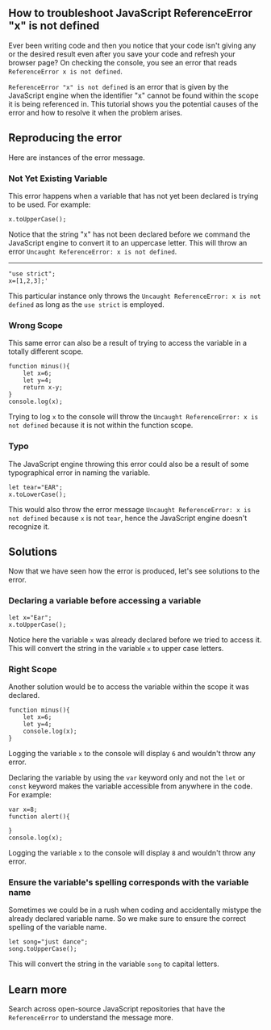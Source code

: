 ## How to troubleshoot JavaScript ReferenceError "x" is not defined

Ever been writing code and then you notice that your code isn't giving any or the desired result even after you save your code and refresh your browser page? On checking the console, you see an error that reads ` ReferenceError x is not defined `. 

` ReferenceError "x" is not defined ` is an error that is given by the JavaScript engine when the identifier "x" cannot be found within the scope it is being referenced in.
This tutorial shows you the potential causes of the error and how to resolve it when the problem arises. 

## Reproducing the error

Here are instances of the error message.

### Not Yet Existing Variable 

This error happens when a variable that has not yet been declared is trying to be used. For example:

```
x.toUpperCase();

``` 

Notice that the string "x" has not been declared before we command the JavaScript engine to convert it to an uppercase letter. This will throw an error ` Uncaught ReferenceError: x is not defined `.

<hr/>

```
"use strict";
x=[1,2,3];'

``` 
This particular instance only throws the ` Uncaught ReferenceError: x is not defined ` as long as the `use strict` is employed. 

### Wrong Scope

This same error can also be a result of trying to access the variable in a totally different scope.

```
function minus(){
    let x=6;
    let y=4;
    return x-y;
}
console.log(x);

``` 
Trying to log `x` to the console will throw the ` Uncaught ReferenceError: x is not defined ` because it is not within the function scope.

### Typo

The JavaScript engine throwing this error could also be a result of some typographical error in naming the variable.

```
let tear="EAR";
x.toLowerCase();

``` 
This would also throw the error message ` Uncaught ReferenceError: x is not defined ` because `x` is not `tear`, hence the JavaScript engine doesn't recognize it.

## Solutions

Now that we have seen how the error is produced, let's see solutions to the error.

### Declaring a variable before accessing a variable

```
let x="Ear";
x.toUpperCase();

``` 
Notice here the variable `x` was already declared before we tried to access it. This will convert the string in the variable `x` to upper case letters.

### Right Scope

Another solution would be to access the variable within the scope it was declared.


```
function minus(){
    let x=6;
    let y=4;
    console.log(x);
}

``` 
Logging the variable `x` to the console will display `6` and wouldn't throw any error.

Declaring the variable by using the `var` keyword only and not the `let` or `const` keyword makes the variable accessible from anywhere in the code. For example:

```
var x=8;
function alert(){

}
console.log(x);

``` 
Logging the variable `x` to the console will display `8` and wouldn't throw any error.

### Ensure the variable's spelling corresponds with the variable name

Sometimes we could be in a rush when coding and accidentally mistype the already declared variable name. So we make sure to ensure the correct spelling of the variable name. 

```
let song="just dance";
song.toUpperCase();

``` 
This will convert the string in the variable `song` to capital letters.

## Learn more

Search across open-source JavaScript repositories that have the `ReferenceError` to understand the message more.

